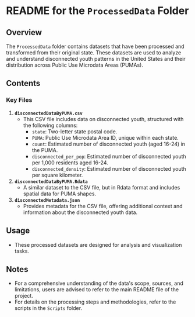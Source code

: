 # README for the `ProcessedData` Folder

## Overview

The `ProcessedData` folder contains datasets that have been processed and transformed from their original state. These datasets are used to analyze and understand disconnected youth patterns in the United States and their distribution across Public Use Microdata Areas (PUMAs).

## Contents

### Key Files

1. **`disconnectedDataByPUMA.csv`**
   - This CSV file includes data on disconnected youth, structured with the following columns:
     - `state`: Two-letter state postal code.
     - `PUMA`: Public Use Microdata Area ID, unique within each state.
     - `count`: Estimated number of disconnected youth (aged 16-24) in the PUMA.
     - `disconnected_per_pop`: Estimated number of disconnected youth per 1,000 residents aged 16-24.
     - `disconnected_density`: Estimated number of disconnected youth per square kilometer.
2. **`disconnectedDataByPUMA.Rdata`**
   - A similar dataset to the CSV file, but in Rdata format and includes spatial data for PUMA shapes.
3. **`disconnectedMetadata.json`**
   - Provides metadata for the CSV file, offering additional context and information about the disconnected youth data.

## Usage

- These processed datasets are designed for analysis and visualization tasks.

## Notes

- For a comprehensive understanding of the data's scope, sources, and limitations, users are advised to refer to the main README file of the project.
- For details on the processing steps and methodologies, refer to the scripts in the `Scripts` folder.
